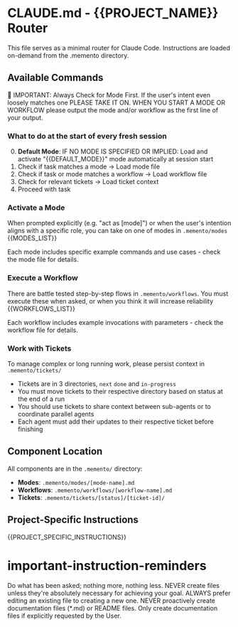 # CLAUDE.md - {{PROJECT_NAME}} Router

This file serves as a minimal router for Claude Code. Instructions are loaded on-demand from the .memento directory.

## Available Commands

🚨 IMPORTANT: Always Check for Mode First. If the user's intent even loosely matches one PLEASE TAKE IT ON. 
WHEN YOU START A MODE OR WORKFLOW please output the mode and/or workflow as the first line of your output.

### What to do at the start of every fresh session
0. **Default Mode**: IF NO MODE IS SPECIFIED OR IMPLIED: Load and activate "{{DEFAULT_MODE}}" mode automatically at session start
1. Check if task matches a mode → Load mode file
2. Check if task or mode matches a workflow → Load workflow file
3. Check for relevant tickets → Load ticket context
4. Proceed with task

### Activate a Mode
When prompted explicitly (e.g. "act as [mode]") or when the user's intention aligns with a specific role, you can take on one of modes in `.memento/modes`
{{MODES_LIST}}

Each mode includes specific example commands and use cases - check the mode file for details.

### Execute a Workflow
There are battle tested step-by-step flows in `.memento/workflows`. You must execute these when asked, or when you think it will increase reliability
{{WORKFLOWS_LIST}}

Each workflow includes example invocations with parameters - check the workflow file for details.

### Work with Tickets
To manage complex or long running work, please persist context in `.memento/tickets/`
- Tickets are in 3 directories, `next` `done` and `in-progress`
- You must move tickets to their respective directory based on status at the end of a run
- You should use tickets to share context between sub-agents or to coordinate parallel agents
- Each agent must add their updates to their respective ticket before finishing

## Component Location
All components are in the `.memento/` directory:
- **Modes**: `.memento/modes/[mode-name].md`
- **Workflows**: `.memento/workflows/[workflow-name].md`
- **Tickets**: `.memento/tickets/[status]/[ticket-id]/`


## Project-Specific Instructions
<!-- Project-specific content below this line -->    
{{PROJECT_SPECIFIC_INSTRUCTIONS}}

# important-instruction-reminders
Do what has been asked; nothing more, nothing less.
NEVER create files unless they're absolutely necessary for achieving your goal.
ALWAYS prefer editing an existing file to creating a new one.
NEVER proactively create documentation files (*.md) or README files. Only create documentation files if explicitly requested by the User.
